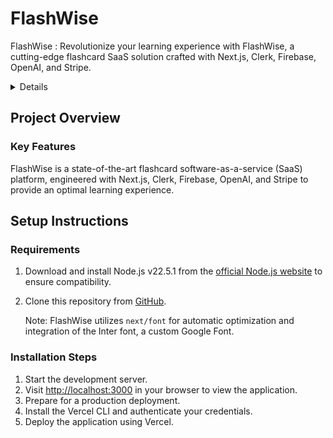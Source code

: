 # FlashWise

  FlashWise : Revolutionize your learning experience with FlashWise, a cutting-edge flashcard SaaS solution crafted with Next.js, Clerk, Firebase, OpenAI, and Stripe.
  
</div>

<!-- TABLE OF CONTENTS -->
<details>
  <ol>
    <li>
      <a href="#about-the-project">Project Overview</a>
      <ul>
        <li><a href="#features">Key Features</a></li>
        <li><a href="#authors">Creators</a></li>
      </ul>
    </li>
    <li>
      <a href="#getting-started">Setup Instructions</a>
      <ul>
        <li><a href="#prerequisites">Requirements</a></li>
        <li><a href="#installation">Installation Steps</a></li>
      </ul>
    </li>
  </ol>
</details>

<!-- ABOUT THE PROJECT -->
## Project Overview

### Key Features
FlashWise is a state-of-the-art flashcard software-as-a-service (SaaS) platform, engineered with Next.js, Clerk, Firebase, OpenAI, and Stripe to provide an optimal learning experience. 

<!-- GETTING STARTED -->
## Setup Instructions

### Requirements

1. Download and install Node.js v22.5.1 from the [official Node.js website](https://nodejs.org/en) to ensure compatibility.
2. Clone this repository from [GitHub](https://github.com/HeadStarterTeam2024/flashcard-saas).

   Note: FlashWise utilizes `next/font` for automatic optimization and integration of the Inter font, a custom Google Font.

### Installation Steps

1. Start the development server.
2. Visit [http://localhost:3000](http://localhost:3000) in your browser to view the application.
3. Prepare for a production deployment.
4. Install the Vercel CLI and authenticate your credentials.
5. Deploy the application using Vercel.
